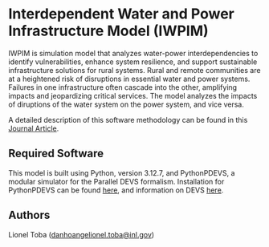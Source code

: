 # Interdependent Water and Power Infrastructure Model (IWPIM)

IWPIM is simulation model that analyzes water-power interdependencies to identify vulnerabilities, enhance system resilience, and support sustainable infrastructure solutions for rural systems. Rural and remote communities are at a heightened risk of disruptions in essential water and power systems. Failures in one infrastructure often cascade into the other, amplifying impacts and jeopardizing critical services. The model analyzes the impacts of diruptions of the water system on the power system, and vice versa. 

A detailed description of this software methodology can be found in this [Journal Article](https://www.cell.com/heliyon/fulltext/S2405-8440(24)08153-2).


## Required Software
This model is built using Python, version 3.12.7, and PythonPDEVS, a modular simulator for the Parallel DEVS formalism. 
Installation for PythonPDEVS can be found [here](https://msdl.uantwerpen.be/documentation/PythonPDEVS/index.html), and information on DEVS [here](https://ieeexplore.ieee.org/stamp/stamp.jsp?tp=&arnumber=9004690). 

## Authors
Lionel Toba (danhoangelionel.toba@inl.gov)
